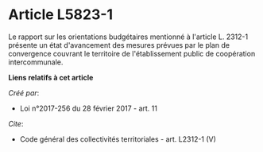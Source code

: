 # Article L5823-1

Le rapport sur les orientations budgétaires mentionné à l'article L. 2312-1 présente un état d'avancement des mesures prévues
par le plan de convergence couvrant le territoire de l'établissement public de coopération intercommunale.

**Liens relatifs à cet article**

_Créé par_:

  - Loi n°2017-256 du 28 février 2017 - art. 11

_Cite_:

  - Code général des collectivités territoriales - art. L2312-1 (V)
